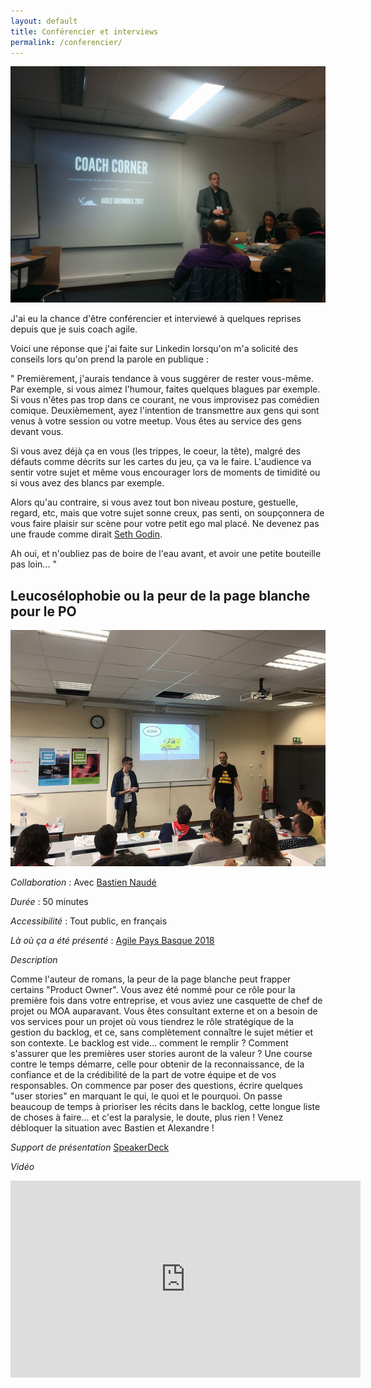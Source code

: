 ```yaml
---
layout: default
title: Conférencier et interviews
permalink: /conferencier/
---
```


<img src="/images/alexandre-thibault-conferencier.jpeg" class="img-floating-left-mid-size"/>

J'ai eu la chance d'être conférencier et interviewé à quelques reprises depuis que je suis coach agile.  

Voici une réponse que j'ai faite sur Linkedin lorsqu'on m'a solicité des conseils lors qu'on prend la parole en publique : 

"
Premièrement, j'aurais tendance à vous suggérer de rester vous-même. Par exemple, si vous aimez l'humour, faites quelques blagues par exemple. Si vous n'êtes pas trop dans ce courant, ne vous improvisez pas comédien comique.
Deuxièmement, ayez l'intention de transmettre aux gens qui sont venus à votre session ou votre meetup. Vous êtes au service des gens devant vous.  

Si vous avez déjà ça en vous (les trippes, le coeur, la tête), malgré des défauts comme décrits sur les cartes du jeu, ça va le faire. L'audience va sentir votre sujet et même vous encourager lors de moments de timidité ou si vous avez des blancs par exemple. 

Alors qu'au contraire, si vous avez tout bon niveau posture, gestuelle, regard, etc, mais que votre sujet sonne creux, pas senti, on soupçonnera de vous faire plaisir sur scène pour votre petit ego mal placé. Ne devenez pas une fraude comme dirait <a href="https://seths.blog" target="_sethblog">Seth Godin</a>.

Ah oui, et n'oubliez pas de boire de l'eau avant, et avoir une petite bouteille pas loin...
"

<div class="fill"></div>

<h2>Leucosélophobie ou la peur de la page blanche pour le PO</h2>

<div class="fill"></div>

<img src="/images/agile-pays-basque-leuco.jpg" class="img-floating-left-mid-size"/>

<div class="fill"></div>

*Collaboration* : Avec <a href="https://www.linkedin.com/in/bnaude/" target="_bastiennaude">Bastien Naudé</a>

*Durée* : 50 minutes

*Accessibilité* : Tout public, en français

*Là où ça a été présenté* : <a href="https://agile-paysbasque.fr/schedule/#session-10152" target="_apb2018">Agile Pays Basque 2018</a>

*Description*

Comme l'auteur de romans, la peur de la page blanche peut frapper certains "Product Owner". Vous avez été nommé pour ce rôle pour la première fois dans votre entreprise, et vous aviez une casquette de chef de projet ou MOA auparavant. Vous êtes consultant externe et on a besoin de vos services pour un projet où vous tiendrez le rôle stratégique de la gestion du backlog, et ce, sans complètement connaître le sujet métier et son contexte. Le backlog est vide... comment le remplir ? Comment s'assurer que les premières user stories auront de la valeur ? Une course contre le temps démarre, celle pour obtenir de la reconnaissance, de la confiance et de la crédibilité de la part de votre équipe et de vos responsables. On commence par poser des questions, écrire quelques "user stories" en marquant le qui, le quoi et le pourquoi. On passe beaucoup de temps à prioriser les récits dans le backlog, cette longue liste de choses à faire... et c'est la paralysie, le doute, plus rien ! Venez débloquer la situation avec Bastien et Alexandre !

*Support de présentation*
<a href="https://speakerdeck.com/alexthib/leucoselophobie-ou-la-peur-de-la-page-blanche-pour-le-product-owner" target="_speakerdeckleucoselophobie">SpeakerDeck</a>

*Vidéo*
<div class="floating-left">
	<iframe width="560" height="315" src="https://www.youtube.com/embed/VMdkd85snGU" frameborder="0" allow="accelerometer; autoplay; encrypted-media; gyroscope; picture-in-picture" allowfullscreen></iframe>
</div>

<div class="fill"></div>






